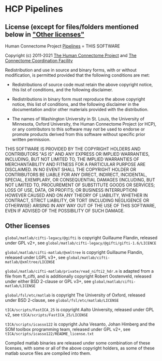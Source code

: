 # HCP Pipelines

## License (except for files/folders mentioned below in ["Other licenses"](#other-licenses)

Human Connectome Project [Pipelines][Pipelines] = THIS SOFTWARE

Copyright (c) 2011-2021 [The Human Connectome Project][HCP] and [The Connectome Coordination Facility][CCF]

Redistribution and use in source and binary forms, with or without modification,
is permitted provided that the following conditions are met:

* Redistributions of source code must retain the above copyright notice, 
  this list of conditions, and the following disclaimer.

* Redistributions in binary form must reproduce the above copyright notice,
  this list of conditions, and the following disclaimer in the documentation
  and/or other materials provided with the distribution.

* The names of Washington University in St. Louis, the University of Minnesota,
  Oxford University, the Human Connectome Project (or HCP), or any contributors
  to this software may *not* be used to endorse or promote products derived
  from this software without specific prior written permission.

THIS SOFTWARE IS PROVIDED BY THE COPYRIGHT HOLDERS AND CONTRIBUTORS 
"AS IS" AND ANY EXPRESS OR IMPLIED WARRANTIES, INCLUDING, BUT NOT LIMITED TO, 
THE IMPLIED WARRANTIES OF MERCHANTABILITY AND FITNESS FOR A PARTICULAR PURPOSE 
ARE DISCLAIMED. IN NO EVENT SHALL THE COPYRIGHT HOLDER OR CONTRIBUTORS BE LIABLE
FOR ANY DIRECT, INDIRECT, INCIDENTAL, SPECIAL, EXEMPLARY, OR CONSEQUENTIAL DAMAGES
(INCLUDING, BUT NOT LIMITED TO, PROCUREMENT OF SUBSTITUTE GOODS OR SERVICES; LOSS
OF USE, DATA, OR PROFITS; OR BUSINESS INTERRUPTION) HOWEVER CAUSED AND ON ANY 
THEORY OF LIABILITY, WHETHER IN CONTRACT, STRICT LIABILITY, OR TORT (INCLUDING 
NEGLIGENCE OR OTHERWISE) ARISING IN ANY WAY OUT OF THE USE OF THIS SOFTWARE, 
EVEN IF ADVISED OF THE POSSIBILITY OF SUCH DAMAGE.

<!-- References -->

[HCP]: https://www.humanconnectome.org
[Pipelines]: https://github.com/Washington-University/HCPpipelines
[CCF]: https://www.humanconnectome.org

## Other licenses

`global/matlab/cifti-legacy/@gifti` is copyright Guillaume Flandin, released under GPL v2+, see `global/matlab/cifti-legacy/@gifti/gifti-1.6/LICENCE`

`global/matlab/cifti-matlab/@xmltree` is copyright Guillaume Flandin, released under LGPL v3+, see `global/matlab/cifti-matlab/@xmltree/LICENSE`

`global/matlab/cifti-matlab/private/read_nifti2_hdr.m` is adapted from a file from ft_cifti, and is additionally copyright Robert Oostenveld, released under either BSD 2-clause or GPL v3+, see `global/matlab/cifti-matlab/LICENSE`

`global/fsl/etc/matlab` is copyright The University of Oxford, released under BSD 2-clause, see `global/fsl/etc/matlab/LICENSE`

`tICA/scripts/FastICA_25` is copyright Aalto University, released under GPL v2, see `tICA/scripts/FastICA_25/LICENSE`

`tICA/scripts/icasso122` is copyright Juha Vesanto, Johan Himberg and the SOM toolbox programming team, released under GPL v2+, see `tICA/scripts/icasso122/README_license.txt`

Compiled matlab binaries are released under some combination of these licenses, with some or all of the above copyright holders, as some of these matlab source files are compiled into them.

